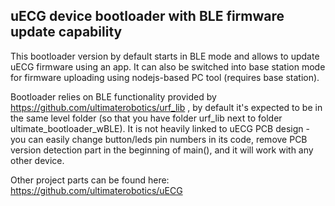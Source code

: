## uECG device bootloader with BLE firmware update capability

This bootloader version by default starts in BLE mode and allows to update uECG firmware using an app. It can also be switched into base station mode for firmware uploading using nodejs-based PC tool (requires base station).

Bootloader relies on BLE functionality provided by https://github.com/ultimaterobotics/urf_lib , by default it's expected to be in the same level folder (so that you have folder urf_lib next to folder ultimate_bootloader_wBLE). It is not heavily linked to uECG PCB design - you can easily change button/leds pin numbers in its code, remove PCB version detection part in the beginning of main(), and it will work with any other device.

Other project parts can be found here: https://github.com/ultimaterobotics/uECG
